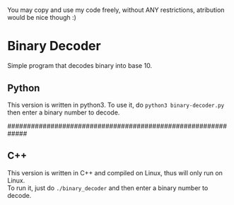 #
  You may copy and use my code freely, without ANY restrictions, atribution would be nice though :)
#

# Binary Decoder
Simple program that decodes binary into base 10.  

## Python
This version is written in python3. To use it, do `python3 binary-decoder.py`   
then enter a binary number to decode.   

#############################################################

## C++
This version is written in C++ and compiled on Linux, thus will only run on Linux.  
To run it, just do `./binary_decoder`  and then enter a binary number to decode.
